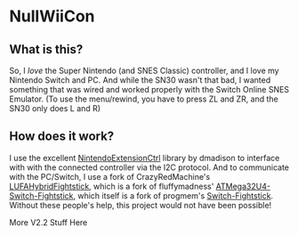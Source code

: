 # NullWiiCon

## What is this?

So, I *love* the Super Nintendo (and SNES Classic) controller, and I love my Nintendo Switch and PC. And while the SN30 wasn't that bad, I wanted something that was wired and worked properly with the Switch Online SNES Emulator. (To use the menu/rewind, you have to press ZL and ZR, and the SN30 only does L and R)

## How does it work?

I use the excellent [NintendoExtensionCtrl](https://github.com/dmadison/NintendoExtensionCtrl) library by dmadison to interface with with the connected controller via the I2C protocol. And to communicate with the PC/Switch, I use a fork of CrazyRedMachine's [LUFAHybridFightstick](https://github.com/CrazyRedMachine/LUFAHybridFightstick), which is a fork of fluffymadness' [ATMega32U4-Switch-Fightstick](https://github.com/fluffymadness/ATMega32U4-Switch-Fightstick), which itself is a fork of progmem's [Switch-Fightstick](https://github.com/progmem/Switch-Fightstick). Without these people's help, this project would not have been possible!



More V2.2 Stuff Here

